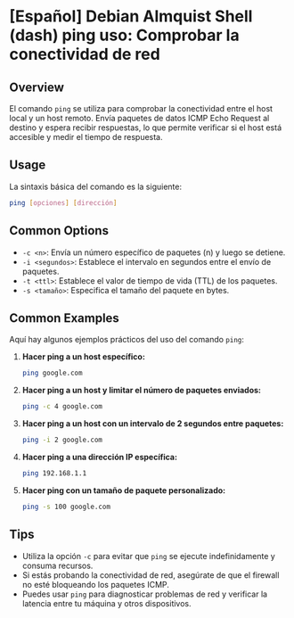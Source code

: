 # [Español] Debian Almquist Shell (dash) ping uso: Comprobar la conectividad de red

## Overview
El comando `ping` se utiliza para comprobar la conectividad entre el host local y un host remoto. Envía paquetes de datos ICMP Echo Request al destino y espera recibir respuestas, lo que permite verificar si el host está accesible y medir el tiempo de respuesta.

## Usage
La sintaxis básica del comando es la siguiente:

```bash
ping [opciones] [dirección]
```

## Common Options
- `-c <n>`: Envía un número específico de paquetes (n) y luego se detiene.
- `-i <segundos>`: Establece el intervalo en segundos entre el envío de paquetes.
- `-t <ttl>`: Establece el valor de tiempo de vida (TTL) de los paquetes.
- `-s <tamaño>`: Especifica el tamaño del paquete en bytes.

## Common Examples
Aquí hay algunos ejemplos prácticos del uso del comando `ping`:

1. **Hacer ping a un host específico:**
   ```bash
   ping google.com
   ```

2. **Hacer ping a un host y limitar el número de paquetes enviados:**
   ```bash
   ping -c 4 google.com
   ```

3. **Hacer ping a un host con un intervalo de 2 segundos entre paquetes:**
   ```bash
   ping -i 2 google.com
   ```

4. **Hacer ping a una dirección IP específica:**
   ```bash
   ping 192.168.1.1
   ```

5. **Hacer ping con un tamaño de paquete personalizado:**
   ```bash
   ping -s 100 google.com
   ```

## Tips
- Utiliza la opción `-c` para evitar que `ping` se ejecute indefinidamente y consuma recursos.
- Si estás probando la conectividad de red, asegúrate de que el firewall no esté bloqueando los paquetes ICMP.
- Puedes usar `ping` para diagnosticar problemas de red y verificar la latencia entre tu máquina y otros dispositivos.